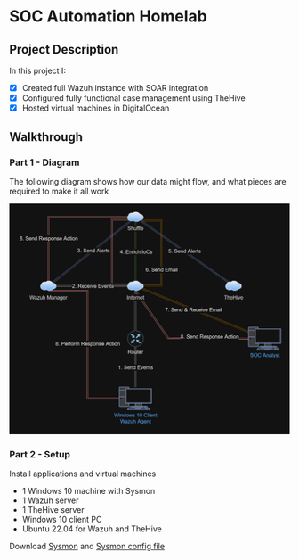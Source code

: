 # SOC Automation Homelab

## Project Description
In this project I:
- [x] Created full Wazuh instance with SOAR integration
- [x] Configured fully functional case management using TheHive
- [x] Hosted virtual machines in DigitalOcean

## Walkthrough

### Part 1 - Diagram
The following diagram shows how our data might flow, and what pieces are required to make it all work

![diagram](https://raw.githubusercontent.com/nilesh-domah/Nilesh-Cybersecurity-Portfolio/main/Portfolio%20Projects/SOC%20Automation%20Homelab/diagram.png)

### Part 2 - Setup
Install applications and virtual machines
 - 1 Windows 10 machine with Sysmon
 - 1 Wazuh server
 - 1 TheHive server
 - Windows 10 client PC
 - Ubuntu 22.04 for Wazuh and TheHive

Download [Sysmon](https://learn.microsoft.com/en-us/sysinternals/downloads/sysmon) and [Sysmon config file](https://github.com/olafhartong/sysmon-modular/blob/master/sysmonconfig.xml)

